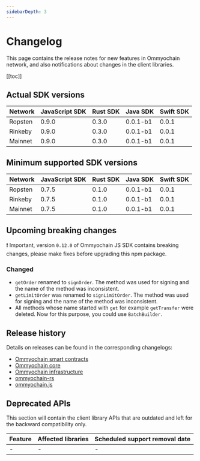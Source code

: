 ```yaml
---
sidebarDepth: 3
---
```


# Changelog

This page contains the release notes for new features in Ommyochain network, and also notifications about changes in the
client libraries.

[[toc]]

## Actual SDK versions

| Network | JavaScript SDK | Rust SDK | Java SDK | Swift SDK |
| ------- | -------------- | -------- | -------- | --------- |
| Ropsten | 0.9.0          | 0.3.0    | 0.0.1-b1 | 0.0.1     |
| Rinkeby | 0.9.0          | 0.3.0    | 0.0.1-b1 | 0.0.1     |
| Mainnet | 0.9.0          | 0.3.0    | 0.0.1-b1 | 0.0.1     |

## Minimum supported SDK versions

| Network | JavaScript SDK | Rust SDK | Java SDK | Swift SDK |
| ------- | -------------- | -------- | -------- | --------- |
| Ropsten | 0.7.5          | 0.1.0    | 0.0.1-b1 | 0.0.1     |
| Rinkeby | 0.7.5          | 0.1.0    | 0.0.1-b1 | 0.0.1     |
| Mainnet | 0.7.5          | 0.1.0    | 0.0.1-b1 | 0.0.1     |

## Upcoming breaking changes

❗ Important, version `0.12.0` of Ommyochain JS SDK contains breaking changes, please make fixes before upgrading this npm package.

### Changed
- `getOrder` renamed to `signOrder`.  The method was used for signing and the name of the method was inconsistent.
- `getLimitOrder` was renamed to `signLimitOrder`. The method was used for signing and the name of the method was inconsistent.
- All methods whose name started with `get` for example `getTransfer` were deleted. Now for this purpose, you could use `BatchBuilder.`

## Release history

Details on releases can be found in the corresponding changelogs:

- [Ommyochain smart contracts](https://github.com/Ommyochain/Ommyochain-docs/blob/master/changelog/contracts.md)
- [Ommyochain core](https://github.com/Ommyochain/Ommyochain-docs/blob/master/changelog/core.md)
- [Ommyochain infrastructure](https://github.com/Ommyochain/Ommyochain-docs/blob/master/changelog/infrastructure.md)
- [ommyochain-rs](https://github.com/Ommyochain/Ommyochain-docs/blob/master/changelog/rust-sdk.md)
- [ommyochain.js](https://github.com/Ommyochain/Ommyochain-docs/blob/master/changelog/js-sdk.md)

## Deprecated APIs

This section will contain the client library APIs that are outdated and left for the backward compatibility only.

| Feature | Affected libraries | Scheduled support removal date |
| ------- | ------------------ | ------------------------------ |
| -       | -                  | -                              |

